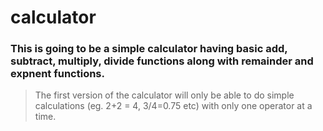 # calculator

### This is going to be a simple calculator having basic **add**, **subtract**, **multiply**, **divide** functions along with **remainder** and **expnent** functions.

> The first version of the calculator will only be able to do simple calculations (eg. 2+2 = 4, 3/4=0.75 etc) with only one operator at a time.
